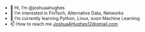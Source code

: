 - 👋 Hi, I’m @joshuaahughes
- 👀 I’m interested in FinTech, Alternative Data, Networks
- 🌱 I’m currently learning Python, Linux, soon Machine Learning
- 📫 How to reach me JoshuaAHughes12@gmail.com

